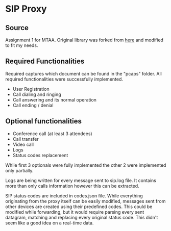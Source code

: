 <h1>SIP Proxy</h1>
<h2>Source</h2>
Assignment 1 for MTAA.
Original library was forked from <a href="https://github.com/tirfil/PySipFullProxy">here</a> and modified to fit 
my needs.

<h2>Required Functionalities</h2>

Required captures which document can be found in the "pcaps" folder. All required functionalities were successfully 
implemented.

<ul>
    <li> User Registration </li>
    <li> Call dialing and ringing </li>
    <li> Call answering and its normal operation </li>
    <li> Call ending / denial </li>
</ul>

<h2> Optional functionalities </h2>

<ul>
    <li> Conference call (at least 3 attendees) </li>
    <li> Call transfer </li>
    <li> Video call </li>
    <li> Logs </li>
    <li> Status codes replacement </li>
</ul>

While first 3 optionals were fully implemented the other 2 were implemented only partially.

Logs are being written for every message sent to sip.log file. It contains more than only calls information however
this can be extracted.

SIP status codes are included in codes.json file. While everything originating from the proxy itself can be easily modified,
messages sent from other devices are created using their predefined codes. 
This could be modified while forwarding, but it would require parsing every sent datagram, matching and replacing every
original status code. This didn't seem like a good idea on a real-time data.

